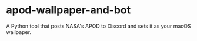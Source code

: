 # apod-wallpaper-and-bot
A Python tool that posts NASA's APOD to Discord and sets it as your macOS wallpaper.
